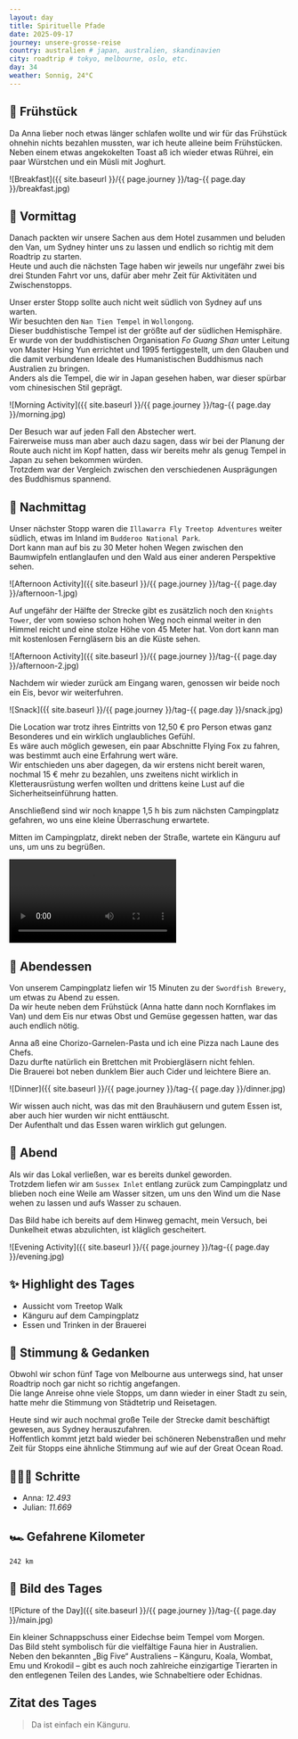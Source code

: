 ```yaml
---
layout: day
title: Spirituelle Pfade
date: 2025-09-17
journey: unsere-grosse-reise
country: australien # japan, australien, skandinavien
city: roadtrip # tokyo, melbourne, oslo, etc.
day: 34
weather: Sonnig, 24°C
---
```


## 🥐 Frühstück

Da Anna lieber noch etwas länger schlafen wollte und wir für das Frühstück ohnehin nichts bezahlen mussten, war ich heute alleine beim Frühstücken.  
Neben einem etwas angekokelten Toast aß ich wieder etwas Rührei, ein paar Würstchen und ein Müsli mit Joghurt.

![Breakfast]({{ site.baseurl }}/{{ page.journey }}/tag-{{ page.day }}/breakfast.jpg)

## 🌅 Vormittag

Danach packten wir unsere Sachen aus dem Hotel zusammen und beluden den Van, um Sydney hinter uns zu lassen und endlich so richtig mit dem Roadtrip zu starten.  
Heute und auch die nächsten Tage haben wir jeweils nur ungefähr zwei bis drei Stunden Fahrt vor uns, dafür aber mehr Zeit für Aktivitäten und Zwischenstopps.

Unser erster Stopp sollte auch nicht weit südlich von Sydney auf uns warten.  
Wir besuchten den `Nan Tien Tempel` in `Wollongong`.  
Dieser buddhistische Tempel ist der größte auf der südlichen Hemisphäre.  
Er wurde von der buddhistischen Organisation *Fo Guang Shan* unter Leitung von Master Hsing Yun errichtet und 1995 fertiggestellt, um den Glauben und die damit verbundenen Ideale des Humanistischen Buddhismus nach Australien zu bringen.  
Anders als die Tempel, die wir in Japan gesehen haben, war dieser spürbar vom chinesischen Stil geprägt.

![Morning Activity]({{ site.baseurl }}/{{ page.journey }}/tag-{{ page.day }}/morning.jpg)

Der Besuch war auf jeden Fall den Abstecher wert.  
Fairerweise muss man aber auch dazu sagen, dass wir bei der Planung der Route auch nicht im Kopf hatten, dass wir bereits mehr als genug Tempel in Japan zu sehen bekommen würden.  
Trotzdem war der Vergleich zwischen den verschiedenen Ausprägungen des Buddhismus spannend.

## 🌆 Nachmittag

Unser nächster Stopp waren die `Illawarra Fly Treetop Adventures` weiter südlich, etwas im Inland im `Budderoo National Park`.  
Dort kann man auf bis zu 30 Meter hohen Wegen zwischen den Baumwipfeln entlanglaufen und den Wald aus einer anderen Perspektive sehen.  

![Afternoon Activity]({{ site.baseurl }}/{{ page.journey }}/tag-{{ page.day }}/afternoon-1.jpg)

Auf ungefähr der Hälfte der Strecke gibt es zusätzlich noch den `Knights Tower`, der vom sowieso schon hohen Weg noch einmal weiter in den Himmel reicht und eine stolze Höhe von 45 Meter hat. 
Von dort kann man mit kostenlosen Ferngläsern bis an die Küste sehen.  

![Afternoon Activity]({{ site.baseurl }}/{{ page.journey }}/tag-{{ page.day }}/afternoon-2.jpg)

Nachdem wir wieder zurück am Eingang waren, genossen wir beide noch ein Eis, bevor wir weiterfuhren.  

![Snack]({{ site.baseurl }}/{{ page.journey }}/tag-{{ page.day }}/snack.jpg)

Die Location war trotz ihres Eintritts von 12,50 € pro Person etwas ganz Besonderes und ein wirklich unglaubliches Gefühl.  
Es wäre auch möglich gewesen, ein paar Abschnitte Flying Fox zu fahren, was bestimmt auch eine Erfahrung wert wäre.  
Wir entschieden uns aber dagegen, da wir erstens nicht bereit waren, nochmal 15 € mehr zu bezahlen, uns zweitens nicht wirklich in Kletterausrüstung werfen wollten und drittens keine Lust auf die Sicherheitseinführung hatten.

Anschließend sind wir noch knappe 1,5 h bis zum nächsten Campingplatz gefahren, wo uns eine kleine Überraschung erwartete.

Mitten im Campingplatz, direkt neben der Straße, wartete ein Känguru auf uns, um uns zu begrüßen.

<video controls>
  <source src="{{ site.baseurl }}/{{ page.journey }}/tag-{{ page.day }}/afternoon.mp4" type="video/mp4">
  Dein Browser unterstützt das Video-Tag nicht.
</video>

## 🍜 Abendessen

Von unserem Campingplatz liefen wir 15 Minuten zu der `Swordfish Brewery`, um etwas zu Abend zu essen.  
Da wir heute neben dem Frühstück (Anna hatte dann noch Kornflakes im Van) und dem Eis nur etwas Obst und Gemüse gegessen hatten, war das auch endlich nötig.

Anna aß eine Chorizo-Garnelen-Pasta und ich eine Pizza nach Laune des Chefs.  
Dazu durfte natürlich ein Brettchen mit Probiergläsern nicht fehlen.  
Die Brauerei bot neben dunklem Bier auch Cider und leichtere Biere an.  

![Dinner]({{ site.baseurl }}/{{ page.journey }}/tag-{{ page.day }}/dinner.jpg)

Wir wissen auch nicht, was das mit den Brauhäusern und gutem Essen ist, aber auch hier wurden wir nicht enttäuscht.  
Der Aufenthalt und das Essen waren wirklich gut gelungen.

## 🌙 Abend

Als wir das Lokal verließen, war es bereits dunkel geworden.  
Trotzdem liefen wir am `Sussex Inlet` entlang zurück zum Campingplatz und blieben noch eine Weile am Wasser sitzen, um uns den Wind um die Nase wehen zu lassen und aufs Wasser zu schauen.

Das Bild habe ich bereits auf dem Hinweg gemacht, mein Versuch, bei Dunkelheit etwas abzulichten, ist kläglich gescheitert.  

![Evening Activity]({{ site.baseurl }}/{{ page.journey }}/tag-{{ page.day }}/evening.jpg)

## ✨ Highlight des Tages

- Aussicht vom Treetop Walk  
- Känguru auf dem Campingplatz  
- Essen und Trinken in der Brauerei  

## 💭 Stimmung & Gedanken

Obwohl wir schon fünf Tage von Melbourne aus unterwegs sind, hat unser Roadtrip noch gar nicht so richtig angefangen.  
Die lange Anreise ohne viele Stopps, um dann wieder in einer Stadt zu sein, hatte mehr die Stimmung von Städtetrip und Reisetagen.

Heute sind wir auch nochmal große Teile der Strecke damit beschäftigt gewesen, aus Sydney herauszufahren.  
Hoffentlich kommt jetzt bald wieder bei schöneren Nebenstraßen und mehr Zeit für Stopps eine ähnliche Stimmung auf wie auf der Great Ocean Road.

## 🏃🏽‍♀️ Schritte

- Anna: _12.493_  
- Julian: _11.669_  

## 🏎️ Gefahrene Kilometer

`242 km`

## 📸 Bild des Tages

![Picture of the Day]({{ site.baseurl }}/{{ page.journey }}/tag-{{ page.day }}/main.jpg)

Ein kleiner Schnappschuss einer Eidechse beim Tempel vom Morgen.  
Das Bild steht symbolisch für die vielfältige Fauna hier in Australien.  
Neben den bekannten „Big Five“ Australiens – Känguru, Koala, Wombat, Emu und Krokodil – gibt es auch noch zahlreiche einzigartige Tierarten in den entlegenen Teilen des Landes, wie Schnabeltiere oder Echidnas.  

## Zitat des Tages

> Da ist einfach ein Känguru.
